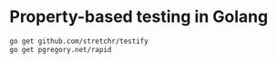 # Property-based testing in Golang

```bash
go get github.com/stretchr/testify
go get pgregory.net/rapid
```